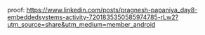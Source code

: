proof: 
https://www.linkedin.com/posts/pragnesh-papaniya_day8-embeddedsystems-activity-7201835350585974785-rLw2?utm_source=share&utm_medium=member_android
